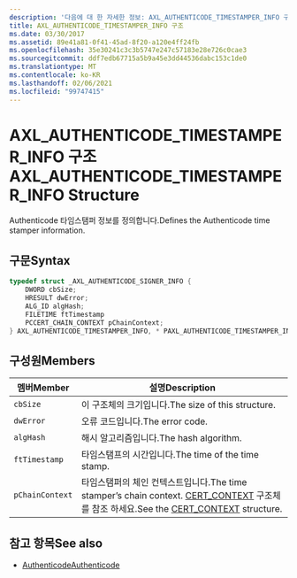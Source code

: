 ```yaml
---
description: '다음에 대 한 자세한 정보: AXL_AUTHENTICODE_TIMESTAMPER_INFO 구조체'
title: AXL_AUTHENTICODE_TIMESTAMPER_INFO 구조
ms.date: 03/30/2017
ms.assetid: 89e41a81-0f41-45ad-8f20-a120e4ff24fb
ms.openlocfilehash: 35e30241c3c3b5747e247c57183e28e726c0cae3
ms.sourcegitcommit: ddf7edb67715a5b9a45e3dd44536dabc153c1de0
ms.translationtype: MT
ms.contentlocale: ko-KR
ms.lasthandoff: 02/06/2021
ms.locfileid: "99747415"
---
```

# <a name="axl_authenticode_timestamper_info-structure"></a><span data-ttu-id="e3e4e-103">AXL_AUTHENTICODE_TIMESTAMPER_INFO 구조</span><span class="sxs-lookup"><span data-stu-id="e3e4e-103">AXL_AUTHENTICODE_TIMESTAMPER_INFO Structure</span></span>

<span data-ttu-id="e3e4e-104">Authenticode 타임스탬퍼 정보를 정의합니다.</span><span class="sxs-lookup"><span data-stu-id="e3e4e-104">Defines the Authenticode time stamper information.</span></span>  
  
## <a name="syntax"></a><span data-ttu-id="e3e4e-105">구문</span><span class="sxs-lookup"><span data-stu-id="e3e4e-105">Syntax</span></span>  
  
```cpp  
typedef struct _AXL_AUTHENTICODE_SIGNER_INFO {  
    DWORD cbSize;  
    HRESULT dwError;  
    ALG_ID algHash;  
    FILETIME ftTimestamp  
    PCCERT_CHAIN_CONTEXT pChainContext;  
} AXL_AUTHENTICODE_TIMESTAMPER_INFO, * PAXL_AUTHENTICODE_TIMESTAMPER_INFO;  
```  
  
## <a name="members"></a><span data-ttu-id="e3e4e-106">구성원</span><span class="sxs-lookup"><span data-stu-id="e3e4e-106">Members</span></span>  
  
|<span data-ttu-id="e3e4e-107">멤버</span><span class="sxs-lookup"><span data-stu-id="e3e4e-107">Member</span></span>|<span data-ttu-id="e3e4e-108">설명</span><span class="sxs-lookup"><span data-stu-id="e3e4e-108">Description</span></span>|  
|------------|-----------------|  
|`cbSize`|<span data-ttu-id="e3e4e-109">이 구조체의 크기입니다.</span><span class="sxs-lookup"><span data-stu-id="e3e4e-109">The size of this structure.</span></span>|  
|`dwError`|<span data-ttu-id="e3e4e-110">오류 코드입니다.</span><span class="sxs-lookup"><span data-stu-id="e3e4e-110">The error code.</span></span>|  
|`algHash`|<span data-ttu-id="e3e4e-111">해시 알고리즘입니다.</span><span class="sxs-lookup"><span data-stu-id="e3e4e-111">The hash algorithm.</span></span>|  
|`ftTimestamp`|<span data-ttu-id="e3e4e-112">타임스탬프의 시간입니다.</span><span class="sxs-lookup"><span data-stu-id="e3e4e-112">The time of the time stamp.</span></span>|  
|`pChainContext`|<span data-ttu-id="e3e4e-113">타임스탬퍼의 체인 컨텍스트입니다.</span><span class="sxs-lookup"><span data-stu-id="e3e4e-113">The time stamper’s chain context.</span></span>  <span data-ttu-id="e3e4e-114">[CERT_CONTEXT](/windows/win32/api/wincrypt/ns-wincrypt-cert_context) 구조체를 참조 하세요.</span><span class="sxs-lookup"><span data-stu-id="e3e4e-114">See the [CERT_CONTEXT](/windows/win32/api/wincrypt/ns-wincrypt-cert_context) structure.</span></span>|  
  
## <a name="see-also"></a><span data-ttu-id="e3e4e-115">참고 항목</span><span class="sxs-lookup"><span data-stu-id="e3e4e-115">See also</span></span>

- [<span data-ttu-id="e3e4e-116">Authenticode</span><span class="sxs-lookup"><span data-stu-id="e3e4e-116">Authenticode</span></span>](index.md)
